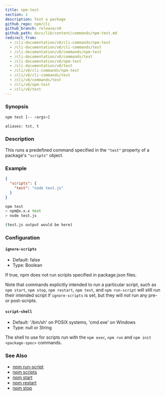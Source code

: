 ```yaml
---
title: npm-test
section: 1
description: Test a package
github_repo: npm/cli
github_branch: release/v8
github_path: docs/lib/content/commands/npm-test.md
redirect_from:
  - /cli-documentation/v8/cli-commands/npm-test
  - /cli-documentation/v8/cli-commands/test
  - /cli-documentation/v8/commands/npm-test
  - /cli-documentation/v8/commands/test
  - /cli-documentation/v8/npm-test
  - /cli-documentation/v8/test
  - /cli/v8/cli-commands/npm-test
  - /cli/v8/cli-commands/test
  - /cli/v8/commands/test
  - /cli/v8/npm-test
  - /cli/v8/test
---
```


### Synopsis

```bash
npm test [-- <args>]

aliases: tst, t
```

### Description

This runs a predefined command specified in the `"test"` property of a package's `"scripts"` object.

### Example

```json
{
  "scripts": {
    "test": "node test.js"
  }
}
```

```bash
npm test
> npm@x.x.x test
> node test.js

(test.js output would be here)
```

### Configuration

#### `ignore-scripts`

- Default: false
- Type: Boolean

If true, npm does not run scripts specified in package.json files.

Note that commands explicitly intended to run a particular script, such as `npm start`, `npm stop`, `npm restart`, `npm test`, and `npm run-script` will still run their intended script if `ignore-scripts` is set, but they will _not_ run any pre- or post-scripts.

#### `script-shell`

- Default: '/bin/sh' on POSIX systems, 'cmd.exe' on Windows
- Type: null or String

The shell to use for scripts run with the `npm exec`, `npm run` and `npm init <package-spec>` commands.

### See Also

- [npm run-script](/cli/v8/commands/npm-run-script)
- [npm scripts](/cli/v8/using-npm/scripts)
- [npm start](/cli/v8/commands/npm-start)
- [npm restart](/cli/v8/commands/npm-restart)
- [npm stop](/cli/v8/commands/npm-stop)

